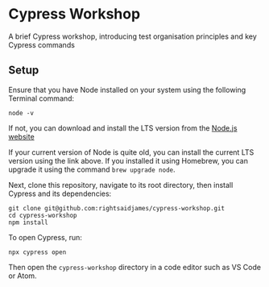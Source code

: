 # Cypress Workshop
A brief Cypress workshop, introducing test organisation principles and key Cypress commands

## Setup

Ensure that you have Node installed on your system using the following Terminal command:
```
node -v
```

If not, you can download and install the LTS version from the [Node.js website](https://nodejs.org/en/download/)

If your current version of Node is quite old, you can install the current LTS version using the link above. If you installed it using Homebrew, you can upgrade it using the command `brew upgrade node`.

Next, clone this repository, navigate to its root directory, then install Cypress and its dependencies:
```
git clone git@github.com:rightsaidjames/cypress-workshop.git
cd cypress-workshop
npm install
```

To open Cypress, run:
```
npx cypress open
```

Then open the `cypress-workshop` directory in a code editor such as VS Code or Atom.

